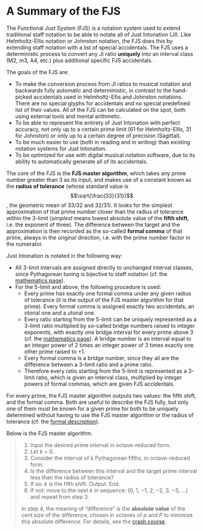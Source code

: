 ﻿# A Summary of the FJS

The Functional Just System (FJS) is a notation system used to extend traditional staff notation to be able to notate all of Just Intonation (JI). Like Helmholtz-Ellis notation or Johnston notation, the FJS does this by extending staff notation with a list of special accidentals. The FJS uses a deterministic process to convert any JI ratio **uniquely** into an interval class (M2, m3, A4, etc.) plus additional specific FJS accidentals.

The goals of the FJS are:

- To make the conversion process from JI ratios to musical notation and backwards fully automatic and deterministic, in contrast to the hand-picked accidentals used in Helmholtz-Ellis and Johnston notations. There are no special glyphs for accidentals and no special predefined list of their values. All of the FJS can be calculated on the spot, both using external tools and mental arithmetic.
- To be able to represent the entirety of Just Intonation with perfect accuracy, not only up to a certain prime limit (61 for Helmholtz-Ellis, 31 for Johnston) or only up to a certain degree of precision (Sagittal).
- To be much easier to use (both in reading and in writing) than existing notation systems for Just Intonation.
- To be optimized for use with digital musical notation software, due to its ability to automatically generate all of its accidentals.

The core of the FJS is the **FJS master algorithm**, which takes any prime number greater than 3 as its input, and makes use of a constant known as the **radius of tolerance** (whose standard value is $$\sqrt{\frac{33}{31}}$$, the geometric mean of 33/32 and 32/31). It looks for the simplest approximation of that prime number closer than the radius of tolerance within the 3-limit (*simplest* means lowest absolute value of the **fifth shift**, i.e. the exponent of three). The difference between the target and the approximation is then recorded as the so-called **formal comma** of that prime, always in the original direction, i.e. with the prime number factor in the numerator.

Just Intonation is notated in the following way: 

- All 3-limit intervals are assigned directly to unchanged interval classes, since Pythagorean tuning is bijective to staff notation (cf. the [mathematics page](math.html)).
- For the 5-limit and above, the following procedure is used:
	- Every prime has exactly one formal comma under any given radius of tolerance (it is the output of the FJS master algorithm for that prime). Every formal comma is assigned exactly two accidentals, an otonal one and a utonal one.
	- Every ratio starting from the 5-limit can be uniquely represented as a 3-limit ratio multiplied by so-called bridge numbers raised to integer exponents, with exactly one bridge interval for every prime above 3 (cf. the [mathematics page](math.html)). A bridge number is an interval equal to an integer power of 2 times an integer power of 3 times exactly one other prime raised to +1.
	- Every formal comma is a bridge number, since they all are the difference between a 3-limit ratio and a prime ratio.
	- Therefore every ratio starting from the 5-limit is represented as a 3-limit ratio, which is given an interval class, multiplied by integer powers of formal commas, which are given FJS accidentals. 

For every prime, the FJS master algorithm outputs two values: the fifth shift, and the formal comma. Both are useful to describe the FJS fully, but only one of them must be known for a given prime for both to be uniquely determined without having to use the FJS master algorithm or the radius of tolerance (cf. the [formal description](rules.html)).

Below is the FJS master algorithm.

> 1. Input the desired prime interval in octave-reduced form.
> 2. Let *k* = 0.
> 3. Consider the interval of *k* Pythagorean fifths, in octave-reduced form.
> 4. Is the difference between this interval and the target prime interval less than the radius of tolerance?
> 5. If so: *k* is the fifth shift. Output. End.
> 6. If not: move to the next *k* in sequence: (0, 1, −1, 2, −2, 3, −3, …) and repeat from step 3.
>
> In step 4, the meaning of “difference” is the **absolute value** of the cent size of the difference, chosen in octaves of *p* and *P* to minimize this absolute difference. For details, see the [crash course](crash.html).
